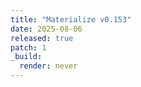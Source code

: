 ```yaml
---
title: "Materialize v0.153"
date: 2025-08-06
released: true
patch: 1
_build:
  render: never
---
```

